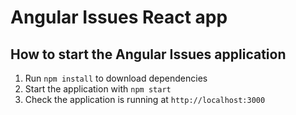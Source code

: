 # Angular Issues React app

How to start the Angular Issues application
---

1. Run `npm install` to download dependencies
1. Start the application with `npm start`
1. Check the application is running at `http://localhost:3000`
